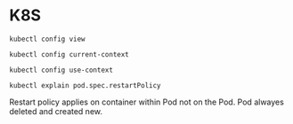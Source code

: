 # K8S

`kubectl config view`

`kubectl config current-context`

`kubectl config use-context`

`kubectl explain pod.spec.restartPolicy`

Restart policy applies on container within Pod not on the Pod. Pod alwayes deleted and created new.
